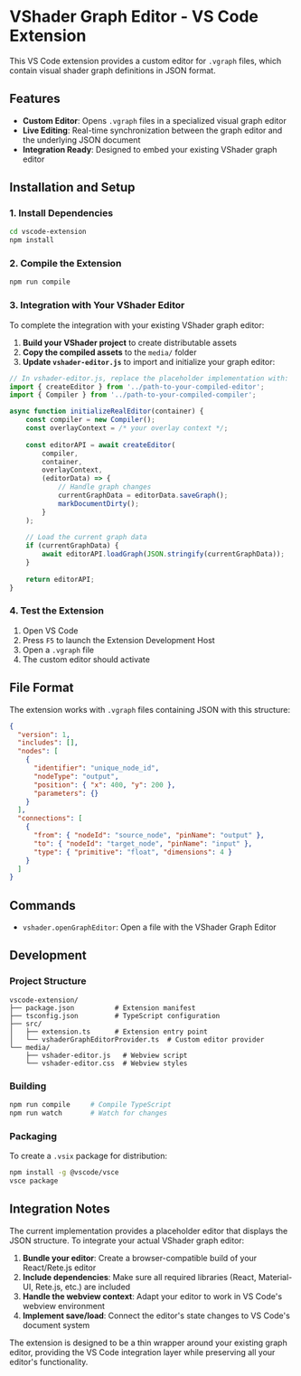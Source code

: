 # VShader Graph Editor - VS Code Extension

This VS Code extension provides a custom editor for `.vgraph` files, which contain visual shader graph definitions in JSON format.

## Features

- **Custom Editor**: Opens `.vgraph` files in a specialized visual graph editor
- **Live Editing**: Real-time synchronization between the graph editor and the underlying JSON document
- **Integration Ready**: Designed to embed your existing VShader graph editor

## Installation and Setup

### 1. Install Dependencies

```bash
cd vscode-extension
npm install
```

### 2. Compile the Extension

```bash
npm run compile
```

### 3. Integration with Your VShader Editor

To complete the integration with your existing VShader graph editor:

1. **Build your VShader project** to create distributable assets
2. **Copy the compiled assets** to the `media/` folder
3. **Update `vshader-editor.js`** to import and initialize your graph editor:

```javascript
// In vshader-editor.js, replace the placeholder implementation with:
import { createEditor } from '../path-to-your-compiled-editor';
import { Compiler } from '../path-to-your-compiled-compiler';

async function initializeRealEditor(container) {
    const compiler = new Compiler();
    const overlayContext = /* your overlay context */;
    
    const editorAPI = await createEditor(
        compiler,
        container,
        overlayContext,
        (editorData) => {
            // Handle graph changes
            currentGraphData = editorData.saveGraph();
            markDocumentDirty();
        }
    );
    
    // Load the current graph data
    if (currentGraphData) {
        await editorAPI.loadGraph(JSON.stringify(currentGraphData));
    }
    
    return editorAPI;
}
```

### 4. Test the Extension

1. Open VS Code
2. Press `F5` to launch the Extension Development Host
3. Open a `.vgraph` file
4. The custom editor should activate

## File Format

The extension works with `.vgraph` files containing JSON with this structure:

```json
{
  "version": 1,
  "includes": [],
  "nodes": [
    {
      "identifier": "unique_node_id",
      "nodeType": "output",
      "position": { "x": 400, "y": 200 },
      "parameters": {}
    }
  ],
  "connections": [
    {
      "from": { "nodeId": "source_node", "pinName": "output" },
      "to": { "nodeId": "target_node", "pinName": "input" },
      "type": { "primitive": "float", "dimensions": 4 }
    }
  ]
}
```

## Commands

- `vshader.openGraphEditor`: Open a file with the VShader Graph Editor

## Development

### Project Structure

```
vscode-extension/
├── package.json          # Extension manifest
├── tsconfig.json         # TypeScript configuration
├── src/
│   ├── extension.ts      # Extension entry point
│   └── vshaderGraphEditorProvider.ts  # Custom editor provider
└── media/
    ├── vshader-editor.js   # Webview script
    └── vshader-editor.css  # Webview styles
```

### Building

```bash
npm run compile     # Compile TypeScript
npm run watch       # Watch for changes
```

### Packaging

To create a `.vsix` package for distribution:

```bash
npm install -g @vscode/vsce
vsce package
```

## Integration Notes

The current implementation provides a placeholder editor that displays the JSON structure. To integrate your actual VShader graph editor:

1. **Bundle your editor**: Create a browser-compatible build of your React/Rete.js editor
2. **Include dependencies**: Make sure all required libraries (React, Material-UI, Rete.js, etc.) are included
3. **Handle the webview context**: Adapt your editor to work in VS Code's webview environment
4. **Implement save/load**: Connect the editor's state changes to VS Code's document system

The extension is designed to be a thin wrapper around your existing graph editor, providing the VS Code integration layer while preserving all your editor's functionality.
